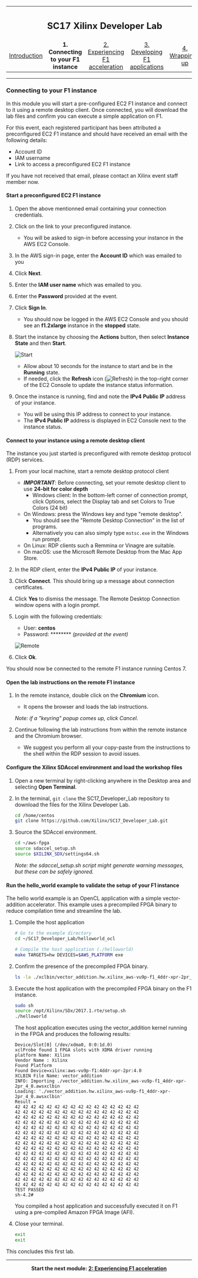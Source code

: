 <table style="width:100%">
  <tr>
    <th width="100%" colspan="5"><h2>SC17 Xilinx Developer Lab</h2></th>
  </tr>
  <tr>
    <td width="20%" align="center"><a href="README.md">Introduction</a></td>
    <td width="20%" align="center"><b>1. Connecting to your F1 instance</b></td> 
    <td width="20%" align="center"><a href="FFMPEG_Lab.md">2. Experiencing F1 acceleration</a></td>
    <td width="20%" align="center"><a href="IDCT_Lab.md">3. Developing F1 applications</a></td>
    <td width="20%" align="center"><a href="WRAP_UP.md">4. Wrapping-up</td>
  </tr>
</table>

---------------------------------------
### Connecting to your F1 instance

In this module you will start a pre-configured EC2 F1 instance and connect to it using a remote desktop client. Once connected, you will download the lab files and confirm you can execute a simple application on F1.

For this event, each registered participant has been attributed a preconfigured EC2 F1 instance and should have received an email with the following details:
- Account ID
- IAM username
- Link to access a preconfigured EC2 F1 instance

If you have not received that email, please contact an Xilinx event staff member now.

#### Start a preconfigured EC2 F1 instance

1. Open the above mentionned email containing your connection credentials.

1. Click on the link to your preconfigured instance. 
    - You will be asked to sign-in before accessing your instance in the AWS EC2 Console.

1. In the AWS sign-in page, enter the **Account ID** which was emailed to you

1. Click **Next**.

1. Enter the **IAM user name** which was emailed to you.

1. Enter the **Password** provided at the event.

1. Click **Sign In**.
    - You should now be logged in the AWS EC2 Console and you should see an **f1.2xlarge** instance in the **stopped** state.

1. Start the instance by choosing the **Actions** button, then select **Instance State** and then **Start**.

    ![Start](./images/setup_lab/start1.png?raw=true)

    - Allow about 10 seconds for the instance to start and be in the **Running** state. 
    - If needed, click the **Refresh** icon (![Refresh](./images/setup_lab/refresh2.png?raw=true)) in the top-right corner of the EC2 Console to update the instance status information.

1. Once the instance is running, find and note the **IPv4 Public IP** address of your instance.
    - You will be using this IP address to connect to your instance.
    - The **IPv4 Public IP** address is displayed in EC2 Console next to the instance status.

#### Connect to your instance using a remote desktop client

The instance you just started is preconfigured with remote desktop protocol (RDP) services.

1. From your local machine, start a remote desktop protocol client
    - **_IMPORTANT_**: Before connecting, set your remote desktop client to use **24-bit for color depth**
      - Windows client: In the bottom-left corner of connection prompt, click Options, select the Display tab and set Colors to True Colors (24 bit)
    - On Windows: press the Windows key and type "remote desktop".
      - You should see the "Remote Desktop Connection" in the list of programs.
      - Alternatively you can also simply type `mstsc.exe` in the Windows run prompt.
    - On Linux: RDP clients such a Remmina or Vinagre are suitable.
    - On macOS: use the Microsoft Remote Desktop from the Mac App Store.
    
1. In the RDP client, enter the **IPv4 Public IP** of your instance.

1. Click **Connect**. This should bring up a message about connection certificates. 

1. Click **Yes** to dismiss the message. The Remote Desktop Connection window opens with a login prompt.

1. Login with the following credentials:
    - User: **centos**
    - Password: ******** _(provided at the event)_
   
    ![Remote](./images/setup_lab/remote1.png?raw=true)
   
1. Click **Ok**.

You should now be connected to the remote F1 instance running Centos 7.

#### Open the lab instructions on the remote F1 instance

1. In the remote instance, double click on the **Chromium** icon.
    - It opens the browser and loads the lab instructions.
    
    _Note: if a "keyring" popup comes up, click Cancel._

1. Continue following the lab instructions from within the remote instance and the Chromium browser.
    - We suggest you perform all your copy-paste from the instructions to the shell within the RDP session to avoid issues.

#### Configure the Xilinx SDAccel environment and load the workshop files

1. Open a new terminal by right-clicking anywhere in the Desktop area and selecting **Open Terminal**.

1. In the terminal, `git clone` the SC17_Developer_Lab repository to download the files for the Xilinx Developer Lab.

    ```bash  
    cd /home/centos
    git clone https://github.com/Xilinx/SC17_Developer_Lab.git
    ```

1. Source the SDAccel environment. 

    ```bash  
    cd ~/aws-fpga
    source sdaccel_setup.sh
    source $XILINX_SDX/settings64.sh 
    ```

    *Note: the sdaccel_setup.sh script might generate warning messages, but these can be safely ignored.*


#### Run the hello_world example to validate the setup of your F1 instance

The hello world example is an OpenCL application with a simple vector-addition accelerator. This example uses a precompiled FPGA binary to reduce compilation time and streamline the lab.

1.  Compile the host application

    ```bash
    # Go to the example directory
    cd ~/SC17_Developer_Lab/helloworld_ocl

    # Compile the host application (./helloworld)
    make TARGETS=hw DEVICES=$AWS_PLATFORM exe
    ```

1. Confirm the presence of the precompiled FPGA binary.

    ```bash
    ls -la ./xclbin/vector_addition.hw.xilinx_aws-vu9p-f1_4ddr-xpr-2pr_4_0.awsxclbin
    ```

1. Execute the host application with the precompiled FPGA binary on the F1 instance.

    ```bash
    sudo sh
    source /opt/Xilinx/SDx/2017.1.rte/setup.sh
    ./helloworld
    ```

    The host application executes using the vector_addition kernel running in the FPGA and produces the following results:

    ```shell
    Device/Slot[0] (/dev/xdma0, 0:0:1d.0)
    xclProbe found 1 FPGA slots with XDMA driver running
    platform Name: Xilinx
    Vendor Name : Xilinx
    Found Platform
    Found Device=xilinx:aws-vu9p-f1:4ddr-xpr-2pr:4.0
    XCLBIN File Name: vector_addition
    INFO: Importing ./vector_addition.hw.xilinx_aws-vu9p-f1_4ddr-xpr-2pr_4_0.awsxclbin
    Loading: './vector_addition.hw.xilinx_aws-vu9p-f1_4ddr-xpr-2pr_4_0.awsxclbin'
    Result =
    42 42 42 42 42 42 42 42 42 42 42 42 42 42 42 42
    42 42 42 42 42 42 42 42 42 42 42 42 42 42 42 42
    42 42 42 42 42 42 42 42 42 42 42 42 42 42 42 42
    42 42 42 42 42 42 42 42 42 42 42 42 42 42 42 42
    42 42 42 42 42 42 42 42 42 42 42 42 42 42 42 42
    42 42 42 42 42 42 42 42 42 42 42 42 42 42 42 42
    42 42 42 42 42 42 42 42 42 42 42 42 42 42 42 42
    42 42 42 42 42 42 42 42 42 42 42 42 42 42 42 42
    42 42 42 42 42 42 42 42 42 42 42 42 42 42 42 42
    42 42 42 42 42 42 42 42 42 42 42 42 42 42 42 42
    42 42 42 42 42 42 42 42 42 42 42 42 42 42 42 42
    42 42 42 42 42 42 42 42 42 42 42 42 42 42 42 42
    42 42 42 42 42 42 42 42 42 42 42 42 42 42 42 42
    42 42 42 42 42 42 42 42 42 42 42 42 42 42 42 42
    42 42 42 42 42 42 42 42 42 42 42 42 42 42 42 42
    42 42 42 42 42 42 42 42 42 42 42 42 42 42 42 42
    TEST PASSED
    sh-4.2#
    ```

    You compiled a host application and successfully executed it on F1 using a pre-compiled Amazon FPGA Image (AFI).

1. Close your terminal.

    ```bash
    exit
    exit
    ```

This concludes this first lab.

---------------------------------------

<p align="center"><b>
Start the next module: <a href="FFMPEG_Lab.md">2: Experiencing F1 acceleration</a>
</b></p>
